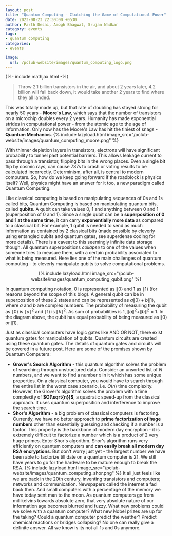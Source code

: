 ```yaml
---
layout: post
title: "Quantum Computing - Clutching the Game of Computational Power"
date: 2023-08-23 22:30:00 +0530
author: Parth Desai, Amogh Bhagwat, Srujan Wadkar
category: events
tags:
- quantum computing
categories:
- events

image:
  url: /pclub-website/images/quantum_computing_logo.png
---
```

{%- include mathjax.html -%}
> Throw 2.1 billion transistors in the air, and about 2 years later, 4.2 billion will fall back down, it would take another 2 years to find where they all landed.

This was totally made up, but that rate of doubling has stayed strong for nearly 50 years - **Moore's Law**, which says that the number of transistors on a microchip doubles every 2 years. Humanity has made exponential strides in computational power - from the atomic age to the age of information. Only now has the Moore's Law has hit the tiniest of snags - **Quantum Mechanics**. {% include lazyload.html image_src="/pclub-website/images/quantum_computing_moore.png" %}

With thinner depletion layers in transistors, electrons will have significant probability to tunnel past potential barriers. This allows leakage current to pass through a transistor, flipping bits in the wrong places. Even a single bit flip by cosmic rays, can cause 737s to crash or voting results to be calculated incorrectly. Determinism, after all, is central to modern computers. So, how do we keep going forward if the roadblock is physics itself? Well, physics might have an answer for it too, a new paradigm called Quantum Computing.

Like classical computing is based on manipulating sequences of 0s and 1s called bits, Quantum Computing is based on manipulating quantum bits, called **qubits**. A qubit can take values 0, 1 and anything between 0 and 1 (superposition of 0 and 1). Since a single qubit can be a **superposition of 0 and 1 at the same time**, it can carry **exponentially more data** as compared to a classical bit. For example, 1 qubit is needed to send as much information as contained by 2 classical bits (made possible by cleverly using entangled qubits and quantum gates, see superdense coding for more details). There is a caveat to this seemingly infinite data storage though. All quantum superpositions _collapse_ to one of the values when someone tries to measure them, with a certain probability associated to what is being measured. Here lies one of the main challenges of quantum computing - to cleverly manipulate qubits to solve computational problems.

<center>
{% include lazyload.html image_src="/pclub-website/images/quantum_computing_qubit.png" %}
</center>

In quantum computing notation, 0 is represented as $\|0 \rangle$ and 1 as $\|{1} \rangle$ (for reasons beyond the scope of this blog). A general qubit can be in superposition of these 2 states and can be represented as $a\|{0} \rangle + b\|{1} \rangle$, where $a$ and $b$ are complex numbers. The probability of measuring the qubit as $\|{0} \rangle$ is $\|a\|^2$ and $\|{1} \rangle$ is $\|b\|^2$. As sum of probabilities is 1, $\|a\|^2+\|b\|^2=1$. In the diagram above, the qubit has equal probability of being measured as $\|{0} \rangle$ or $\|{1} \rangle$.

Just as classical computers have logic gates like AND OR NOT, there exist quantum gates for manipulation of qubits. Quantum circuits are created using these quantum gates. The details of quantum gates and circuits will be covered in a future post. Here are some of the promises shown by Quantum Computers:
- **Grover's Search Algorithm** - this quantum algorithm solves the problem of searching through unstructured data. Consider an unsorted list of $N$ numbers, and we want to find a number $x$ in it which has some unique properties. On a classical computer, you would have to search through the entire list in the worst case scenario, i.e. $O(n)$ time complexity. However, the Grover's algorithm solves the problem with a time complexity of **$O(\sqrt{n})$**, a quadratic speed-up from the classical approach. It uses quantum superposition and interference to improve the search time.
- **Shor's Algorithm** - a big problem of classical computers is factoring. Currently, we have no better approach to **prime factorization of huge numbers** other than essentially guessing and checking if a number is a factor. This property is the backbone of modern day encryption - it is extremely difficult to factorize a number which is a product of 2 very huge primes. Enter Shor's algorithm. Shor's algorithm runs very efficiently on quantum computers and **can easily break all modern day RSA encryptions**. But don't worry just yet - the largest number we have been able to factorize till date on a quantum computer is 21. We still have years to go for the hardware to be mature enough to break the RSA.
{% include lazyload.html image_src="/pclub-website/images/quantum_computing_shor.png" %}
It all just feels like we are back in the 20th century, inventing transistors and computers; networks and communication. Newspapers called the internet a fad back then. And small computers with a percentage of the memory we have today sent man to the moon. As quantum computers go from millikelvins towards absolute zero, that very absolute nature of our information age becomes blurred and fuzzy. What new problems could we solve with a quantum computer? What new Nobel prizes are up for the taking? Could a quantum computer predict the weather? Predict chemical reactions or bridges collapsing? No one can really give a definite answer. All we know is its not all 1s and 0s anymore.
